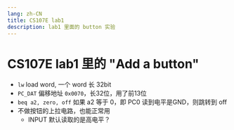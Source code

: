 ```yaml
---
lang: zh-CN
title: CS107E lab1
description: lab1 里面的 button 实验
---
```


# CS107E lab1 里的 "Add a button"

- `lw` load word, 一个 word 长 32bit
- `PC_DAT` 偏移地址 `0x0070`，长32位，用了前13位
- `beq a2, zero, off` 如果 a2 等于 0，即 PC0 读到电平是GND，则跳转到 off
- 不做按钮的上拉电路，也能正常用
  - INPUT 默认读取的是高电平？